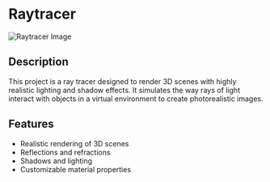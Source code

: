 # Raytracer

![Raytracer Image](https://github.com/joardan/graphics/final_high.png)

## Description

This project is a ray tracer designed to render 3D scenes with highly realistic lighting and shadow effects. It simulates the way rays of light interact with objects in a virtual environment to create photorealistic images.

## Features

- Realistic rendering of 3D scenes
- Reflections and refractions
- Shadows and lighting
- Customizable material properties
